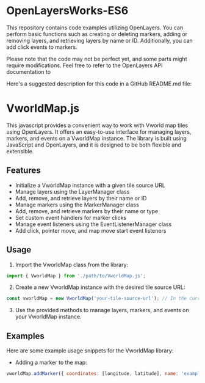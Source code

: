 # OpenLayersWorks-ES6

This repository contains code examples utilizing OpenLayers. You can perform basic functions such as creating or deleting markers, adding or removing layers, and retrieving layers by name or ID. Additionally, you can add click events to markers.

Please note that the code may not be perfect yet, and some parts might require modifications. Feel free to refer to the OpenLayers API documentation to
  
  
Here's a suggested description for this code in a GitHub README.md file:
# VworldMap.js

This javascript provides a convenient way to work with Vworld map tiles using OpenLayers. It offers an easy-to-use interface for managing layers, markers, and events on a VworldMap instance. The library is built using JavaScript and OpenLayers, and it is designed to be both flexible and extensible.

## Features

- Initialize a VworldMap instance with a given tile source URL
- Manage layers using the LayerManager class
- Add, remove, and retrieve layers by their name or ID
- Manage markers using the MarkerManager class
- Add, remove, and retrieve markers by their name or type
- Set custom event handlers for marker clicks
- Manage event listeners using the EventListenerManager class
- Add click, pointer move, and map move start event listeners

## Usage

1. Import the VworldMap class from the library:

```javascript
import { VworldMap } from './path/to/VworldMap.js';
```
2. Create a new VworldMap instance with the desired tile source URL:
```javascript
const vworldMap = new VworldMap('your-tile-source-url'); // In the current code, the XYZ source is used as the basis for the tile source.  
```
3. Use the provided methods to manage layers, markers, and events on your VworldMap instance.  
  
## Examples  
Here are some example usage snippets for the VworldMap library:  
+ Adding a marker to the map:
```javascript
vworldMap.addMarker({ coordinates: [longitude, latitude], name: 'exampleMarker' }, markerType);
```
